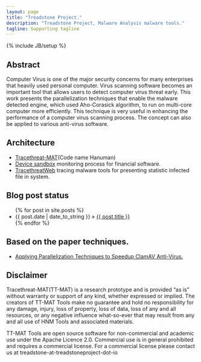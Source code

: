 ```yaml
---
layout: page
title: "Treadstone Project."
description: "Treadstone Project, Malware Analysis malware tools."
tagline: Supporting tagline
---
```

{% include JB/setup %}


## Abstract

Computer Virus is one of the major security concerns for many enterprises that heavily used personal computer. Virus scanning software becomes an important tool that allows users to detect computer virus threat early. This work presents the parallelization techniques that enable the malware detected engine, which used Aho-Corasick algorithm, to run on multi-core computer more efficiently. This technique is very useful in enhancing the performance of a computer virus scanning process. The concept can also be applied to various anti-virus software.

    
## Architecture

* [Tracethreat-MAT](https://github.com/treadstoneproject/tracethreat-mat)(Code name Hanuman)
* [Device sandbox](#) monitoring process for financial software.
* [TracethreatWeb](#) tracing malware tools for presenting statistic infected file in system.


## Blog post status

<ul class="posts">
  {% for post in site.posts %}
    <li><span>{{ post.date | date_to_string }}</span> &raquo; <a href="{{ BASE_PATH }}{{ post.url }}">{{ post.title }}</a></li>
  {% endfor %}
</ul>

## Based on the paper techniques.

* [Applying Parallelization Techniques to Speedup ClamAV Anti-Virus.](https://www.researchgate.net/publication/262820325_Applying_Parallelization_Techniques_to_Speedup_ClamAV_Anti-Virus)

## Disclaimer

Tracethreat-MAT(TT-MAT) is a research prototype and is provided “as is” without warranty or support of any kind, whether expressed or implied. The creators of TT-MAT Tools make no guarantee and hold no responsibility for any damage, injury, loss of property, loss of data, loss of any and all resources, or any negative influence what-so-ever that may result from any and all use of HNM Tools and associated materials. 

TT-MAT Tools are open source software for non-commercial and academic use under the Apache Licence 2.0. Commercial use is in general prohibited and requires a commercial license. For a commercial license please contact us at treadstone-at-treadstoneproject-dot-io
